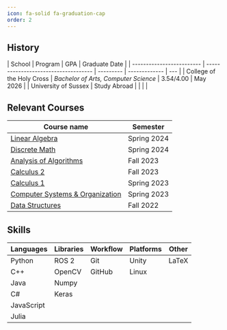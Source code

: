 ```yaml
---
icon: fa-solid fa-graduation-cap
order: 2
---
```


## History

| School                    | Program                              | GPA       | Graduate Date |
| ------------------------- | ------------------------------------ | --------- | ------------- | --- |
| College of the Holy Cross | _Bachelor of Arts, Computer Science_ | 3.54/4.00 | May 2026      |
| University of Sussex      | Study Abroad                         |           |               |     |

## Relevant Courses

| Course name                                                                              | Semester    |
| ---------------------------------------------------------------------------------------- | ----------- |
| [Linear Algebra](https://catalog.holycross.edu/search/?P=MATH%20244)                     | Spring 2024 |
| [Discrete Math](https://catalog.holycross.edu/search/?search=Math+199-S01)               | Spring 2024 |
| [Analysis of Algorithms](https://catalog.holycross.edu/search/?search=CSCI+235)          | Fall 2023   |
| [Calculus 2](https://catalog.holycross.edu/search/?search=MATH+136)                      | Fall 2023   |
| [Calculus 1](https://catalog.holycross.edu/search/?search=MATH+135)                      | Spring 2023 |
| [Computer Systems & Organization](https://catalog.holycross.edu/search/?search=CSCI+226) | Spring 2023 |
| [Data Structures](https://catalog.holycross.edu/search/?search=CSCI+132)                 | Fall 2022   |

## Skills

| Languages  | Libraries | Workflow | Platforms | Other |
| ---------- | --------- | -------- | --------- | ----- |
| Python     | ROS 2     | Git      | Unity     | LaTeX |
| C++        | OpenCV    | GitHub   | Linux     |       |
| Java       | Numpy     |          |           |       |
| C#         | Keras     |          |           |       |
| JavaScript |           |          |           |       |
| Julia      |           |          |           |       |
